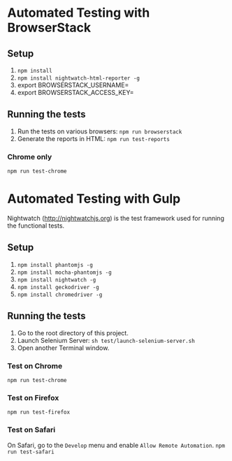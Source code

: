 # Automated Testing with BrowserStack

## Setup
1. `npm install`
2. `npm install nightwatch-html-reporter -g`
3. export BROWSERSTACK_USERNAME=<BrowserStack username>
4. export BROWSERSTACK_ACCESS_KEY=<BrowserStack access key>

## Running the tests
1. Run the tests on various browsers: `npm run browserstack`
2. Generate the reports in HTML: `npm run test-reports`

### Chrome only
`npm run test-chrome`

# Automated Testing with Gulp

Nightwatch (http://nightwatchjs.org) is the test framework used for running the functional tests.

## Setup
1. `npm install phantomjs -g`
2. `npm install mocha-phantomjs -g`
3. `npm install nightwatch -g`
4. `npm install geckodriver -g`
5. `npm install chromedriver -g`

## Running the tests
1. Go to the root directory of this project.
2. Launch Selenium Server: `sh test/launch-selenium-server.sh`
3. Open another Terminal window.

### Test on Chrome
`npm run test-chrome`

### Test on Firefox
`npm run test-firefox`

### Test on Safari
On Safari, go to the `Develop` menu and enable `Allow Remote Automation`.
`npm run test-safari`
